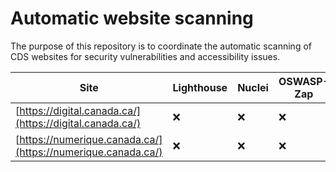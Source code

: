 # Automatic website scanning

The purpose of this repository is to coordinate the automatic scanning of CDS websites for security vulnerabilities and accessibility issues.


| Site | Lighthouse | Nuclei | OSWASP-Zap |
|---|---|---|---|
|[https://digital.canada.ca/](https://digital.canada.ca/)|❌|❌|❌|
|[https://numerique.canada.ca/](https://numerique.canada.ca/)|❌|❌|❌|